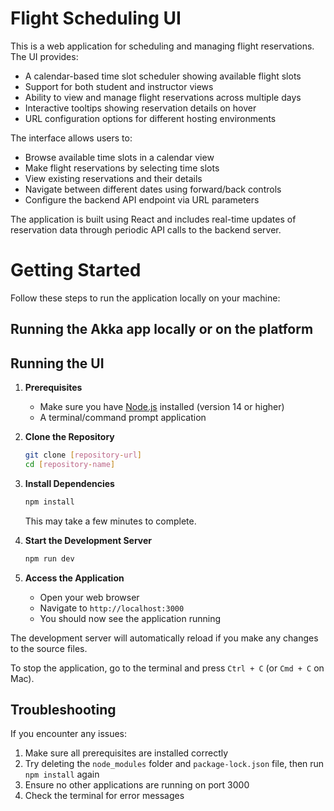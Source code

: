 
# Flight Scheduling UI

This is a web application for scheduling and managing flight reservations. The UI provides:

- A calendar-based time slot scheduler showing available flight slots
- Support for both student and instructor views
- Ability to view and manage flight reservations across multiple days
- Interactive tooltips showing reservation details on hover
- URL configuration options for different hosting environments

The interface allows users to:

- Browse available time slots in a calendar view
- Make flight reservations by selecting time slots
- View existing reservations and their details
- Navigate between different dates using forward/back controls
- Configure the backend API endpoint via URL parameters

The application is built using React and includes real-time updates of reservation data through periodic API calls to the backend server.

# Getting Started

Follow these steps to run the application locally on your machine:

## Running the Akka app locally or on the platform

## Running the UI

1. **Prerequisites**
   - Make sure you have [Node.js](https://nodejs.org/) installed (version 14 or higher)
   - A terminal/command prompt application

2. **Clone the Repository**

   ```bash
   git clone [repository-url]
   cd [repository-name]
   ```

3. **Install Dependencies**

   ```bash
   npm install
   ```

   This may take a few minutes to complete.

4. **Start the Development Server**

   ```bash
   npm run dev
   ```

5. **Access the Application**
   - Open your web browser
   - Navigate to `http://localhost:3000`
   - You should now see the application running

The development server will automatically reload if you make any changes to the source files.

To stop the application, go to the terminal and press `Ctrl + C` (or `Cmd + C` on Mac).

## Troubleshooting

If you encounter any issues:

1. Make sure all prerequisites are installed correctly
2. Try deleting the `node_modules` folder and `package-lock.json` file, then run `npm install` again
3. Ensure no other applications are running on port 3000
4. Check the terminal for error messages
